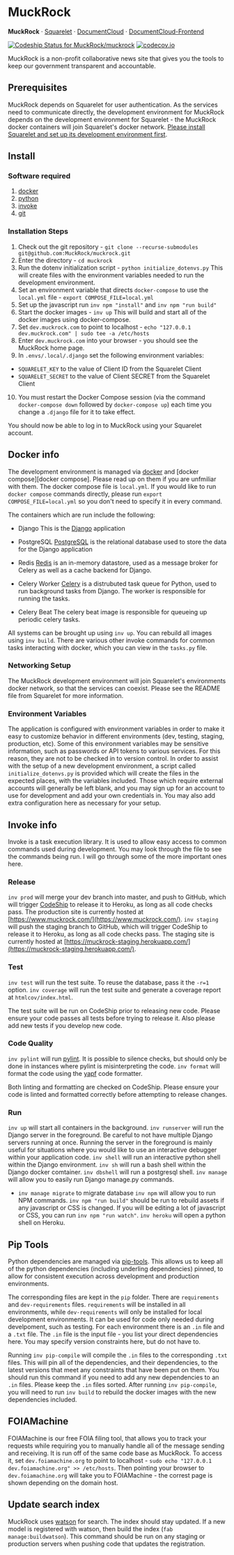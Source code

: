 # MuckRock
**MuckRock** &middot; [Squarelet][squarelet] &middot; [DocumentCloud][documentcloud] &middot; [DocumentCloud-Frontend][documentcloudfrontend]

[![Codeship Status for MuckRock/muckrock][codeship-img]][codeship]
[![codecov.io][codecov-img]][codecov]

MuckRock is a non-profit collaborative news site that gives you the tools to keep our government transparent and accountable.

## Prerequisites 
MuckRock depends on Squarelet for user authentication. As the services need to communicate directly, the development environment for MuckRock depends on the development environment for Squarelet - the MuckRock docker containers will join Squarelet's docker network. [Please install Squarelet and set up its development environment first][squarelet].

## Install

### Software required

1. [docker][docker-install]
3. [python][python-install]
4. [invoke][invoke-install]
5. [git][git-install]

### Installation Steps

1. Check out the git repository - `git clone --recurse-submodules git@github.com:MuckRock/muckrock.git`
2. Enter the directory - `cd muckrock`
3. Run the dotenv initialization script - `python initialize_dotenvs.py`
This will create files with the environment variables needed to run the development environment.
4. Set an environment variable that directs `docker-compose` to use the `local.yml` file - `export COMPOSE_FILE=local.yml`
5. Set up the javascript run `inv npm "install"` and `inv npm "run build"`
6. Start the docker images - `inv up`
This will build and start all of the docker images using docker-compose.
7. Set `dev.muckrock.com` to point to localhost - `echo "127.0.0.1   dev.muckrock.com" | sudo tee -a /etc/hosts`
8. Enter `dev.muckrock.com` into your browser - you should see the MuckRock home page.
9. In  `.envs/.local/.django` set the following environment variables:

-   `SQUARELET_KEY`  to the value of Client ID from the Squarelet Client
-   `SQUARELET_SECRET`  to the value of Client SECRET from the Squarelet Client
10. You must restart the Docker Compose session (via the command `docker-compose down` followed by `docker-compose up`) each time you change a `.django` file for it to take effect.

You should now be able to log in to MuckRock using your Squarelet account.

## Docker info

The development environment is managed via [docker][docker] and [docker compose][docker compose].  Please read up on them if you are unfmiliar with them.  The docker compose file is `local.yml`.  If you would like to run `docker compose` commands directly, please run `export COMPOSE_FILE=local.yml` so you don't need to specify it in every command.

The containers which are run include the following:

* Django
This is the [Django][django] application

* PostgreSQL
[PostgreSQL][postgres] is the relational database used to store the data for the Django application

* Redis
[Redis][redis] is an in-memory datastore, used as a message broker for Celery as well as a cache backend for Django.

* Celery Worker
[Celery][celery] is a distrubuted task queue for Python, used to run background tasks from Django.  The worker is responsible for running the tasks.

* Celery Beat
The celery beat image is responsible for queueing up periodic celery tasks.

All systems can be brought up using `inv up`.  You can rebuild all images using `inv build`.  There are various other invoke commands for common tasks interacting with docker, which you can view in the `tasks.py` file.

### Networking Setup

The MuckRock development environment will join Squarelet's environments docker network, so that the services can coexist.  Please see the README file from Squarelet for more information.

### Environment Variables

The application is configured with environment variables in order to make it easy to customize behavior in different environments (dev, testing, staging, production, etc).  Some of this environment variables may be sensitive information, such as passwords or API tokens to various services.  For this reason, they are not to be checked in to version control.  In order to assist with the setup of a new development environment, a script called `initialize_dotenvs.py` is provided which will create the files in the expected places, with the variables included.  Those which require external accounts will generally be left blank, and you may sign up for an account to use for development and add your own credentials in.  You may also add extra configuration here as necessary for your setup.

## Invoke info

Invoke is a task execution library.  It is used to allow easy access to common commands used during development.  You may look through the file to see the commands being run.  I will go through some of the more important ones here.

### Release
`inv prod` will merge your dev branch into master, and push to GitHub, which will trigger [CodeShip][codeship] to release it to Heroku, as long as all code checks pass.  The production site is currently hosted at [https://www.muckrock.com/](https://www.muckrock.com/).
`inv staging` will push the staging branch to GitHub, which will trigger CodeShip to release it to Heroku, as long as all code checks pass.  The staging site is currently hosted at [https://muckrock-staging.herokuapp.com/](https://muckrock-staging.herokuapp.com/).

### Test
`inv test` will run the test suite.  To reuse the database, pass it the `-r=1` option.
`inv coverage` will run the test suite and generate a coverage report at `htmlcov/index.html`.

The test suite will be run on CodeShip prior to releasing new code.  Please ensure your code passes all tests before trying to release it.  Also please add new tests if you develop new code.

### Code Quality
`inv pylint` will run [pylint][pylint].  It is possible to silence checks, but should only be done in instances where pylint is misinterpreting the code.
`inv format` will format the code using the [yapf][yapf] code formatter.

Both linting and formatting are checked on CodeShip.  Please ensure your code is linted and formatted correctly before attempting to release changes.

### Run
`inv up` will start all containers in the background.
`inv runserver` will run the Django server in the foreground.  Be careful to not have multiple Django servers running at once.  Running the server in the foreground is mainly useful for situations where you would like to use an interactive debugger within your application code.
`inv shell` will run an interactive python shell within the Django environment.
`inv sh` will run a bash shell within the Django docker comtainer.
`inv dbshell` will run a postgresql shell.
`inv manage` will allow you to easily run Django manage.py commands.
- `inv manage migrate` to migrate database
`inv npm` will allow you to run NPM commands.  `inv npm "run build"` should be run to rebuild assets if any javascript or CSS is changed. If you will be editing a lot of javascript or CSS, you can run `inv npm "run watch"`.
`inv heroku` will open a python shell on Heroku.

## Pip Tools

Python dependencies are managed via [pip-tools][pip-tools].  This allows us to keep all of the python dependencies (including underling dependencies) pinned, to allow for consistent execution across development and production environments.

The corresponding files are kept in the `pip` folder.  There are `requirements` and `dev-requirements` files.  `requirements` will be installed in all environments, while `dev-requirements` will only be installed for local development environments.  It can be used for code only needed during develpoment, such as testing.  For each environment there is an `.in` file and a `.txt` file.  The `.in` file is the input file - you list your direct dependencies here.  You may specify version constraints here, but do not have to.

Running `inv pip-compile` will compile the `.in` files to the corresponding `.txt` files.  This will pin all of the dependencies, and their dependencies, to the latest versions that meet any constraints that have been put on them.  You should run this command if you need to add any new dependencies to an `.in` files.  Please keep the `.in` files sorted.  After running `inv pip-compile`, you will need to run `inv build` to rebuild the docker images with the new dependencies included.

## FOIAMachine

FOIAMachine is our free FOIA filing tool, that allows you to track your requests while requiring you to manually handle all of the message sending and receiving.  It is run off of the same code base as MuckRock.  To access it, set `dev.foiamachine.org` to point to localhost - `sudo echo "127.0.0.1   dev.foiamachine.org" >> /etc/hosts`.  Then pointing your browser to `dev.foiamachine.org` will take you to FOIAMachine - the correst page is shown depending on the domain host.

## Update search index

MuckRock uses [watson][watson] for search.  The index should stay updated. If a new model is registered with watson, then build the index (`fab manage:buildwatson`). This command should be run on any staging or production servers when pushing code that updates the registration.


[docker]: https://docs.docker.com/
[django]: https://www.djangoproject.com/
[postgres]: https://www.postgresql.org/
[redis]: https://redis.io/
[celery]: https://docs.celeryproject.org/en/latest/
[invoke]: http://www.pyinvoke.org/
[docker-install]: https://docs.docker.com/install/
[invoke-install]: http://www.pyinvoke.org/installing.html
[python-install]: https://www.python.org/downloads/
[git-install]: https://git-scm.com/downloads
[codeship]: https://app.codeship.com/projects/296009
[pylint]:  https://www.pylint.org/
[pip-tools]: https://github.com/jazzband/pip-tools
[codeship]: https://codeship.com/projects/52228
[codeship-img]: https://codeship.com/projects/c14392c0-630c-0132-1e4c-4ad47cf4b99f/status?branch=master
[codecov]: https://codecov.io/github/MuckRock/muckrock?branch=master
[codecov-img]:https://codecov.io/github/MuckRock/muckrock/coverage.svg?token=SBg37XM3j1&branch=master
[squarelet]: https://github.com/muckrock/squarelet/
[yapf]: https://github.com/google/yapf
[watson]: https://github.com/etianen/django-watson
[documentcloudfrontend]: https://github.com/MuckRock/documentcloud-frontend
[documentcloud]: https://github.com/MuckRock/documentcloud
